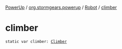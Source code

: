 [PowerUp](../../index.md) / [org.stormgears.powerup](../index.md) / [Robot](index.md) / [climber](./climber.md)

# climber

`static var climber: `[`Climber`](../../org.stormgears.powerup.subsystems.elevatorclimber/-climber/index.md)